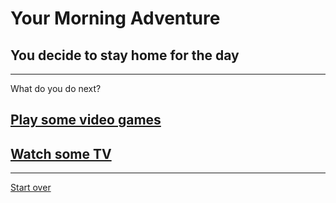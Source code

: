 # Your Morning Adventure 
## You decide to stay home for the day
---
What do you do next?
## [Play some video games](games.md)
## [Watch some TV](tv.md)
---
[Start over](start.md)